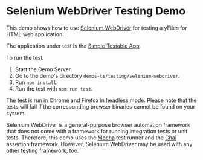 <!--
 //////////////////////////////////////////////////////////////////////////////
 // @license
 // This file is part of yFiles for HTML 2.6.0.3.
 // Use is subject to license terms.
 //
 // Copyright (c) 2000-2024 by yWorks GmbH, Vor dem Kreuzberg 28,
 // 72070 Tuebingen, Germany. All rights reserved.
 //
 //////////////////////////////////////////////////////////////////////////////
-->
# Selenium WebDriver Testing Demo

This demo shows how to use [Selenium WebDriver](https://www.selenium.dev/documentation/webdriver/) for testing a yFiles for HTML web application.

The application under test is the [Simple Testable App](../application-under-test/index.html).

To run the test:

1.  Start the Demo Server.
2.  Go to the demo's directory `demos-ts/testing/selenium-webdriver`.
3.  Run `npm install`.
4.  Run the test with `npm run test`.

The test is run in Chrome and Firefox in headless mode. Please note that the tests will fail if the corresponding browser binaries cannot be found on your system.

Selenium WebDriver is a general-purpose browser automation framework that does not come with a framework for running integration tests or unit tests. Therefore, this demo uses the [Mocha](https://mochajs.org/) test runner and the [Chai](https://www.chaijs.com/) assertion framework. However, Selenium WebDriver may be used with any other testing framework, too.
